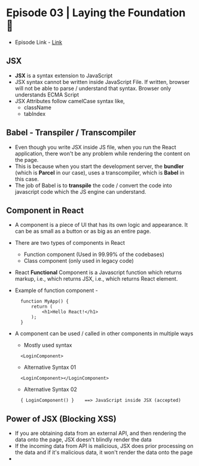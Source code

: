 # Episode 03 | Laying the Foundation 🚀

- Episode Link - [Link](https://namastedev.com/learn/namaste-react/ep-03-laying-the-foundation)

## JSX

- **JSX** is a syntax extension to JavaScript
- JSX syntax cannot be written inside JavaScript File. If written, browser will not be able to parse / understand that syntax. Browser only understands ECMA Script
- JSX Attributes follow camelCase syntax like,
  - className
  - tabIndex

## Babel - Transpiler / Transcompiler

- Even though you write JSX inside JS file, when you run the React application, there won't be any problem while rendering the content on the page.
- This is because when you start the development server, the **bundler** (which is **Parcel** in our case), uses a transcompiler, which is **Babel** in this case.
- The job of Babel is to **transpile** the code / convert the code into javascript code which the JS engine can understand.

## Component in React

- A component is a piece of UI that has its own logic and appearance. It can be as small as a button or as big as an entire page.
- There are two types of components in React
  - Function component (Used in 99.99% of the codebases)
  - Class component (only used in legacy code)
- React **Functional** Component is a Javascript function which returns markup, i.e., which returns JSX, i.e., which returns React element.
- Example of function component -

  ```
    function MyApp() {
        return (
            <h1>Hello React!</h1>
        );
    }
  ```

- A component can be used / called in other components in multiple ways
  - Mostly used syntax
  ```
    <LoginComponent>
  ```
  - Alternative Syntax 01
  ```
    <LoginComponent></LoginComponent>
  ```
  - Alternative Syntax 02
  ```
    { LoginComponent() }    ==> JavaScript inside JSX (accepted)
  ```

## Power of JSX (Blocking XSS)

- If you are obtaining data from an external API, and then rendering the data onto the page, JSX doesn't blindly render the data
- If the incoming data from API is malicious, JSX does prior processing on the data and if it's malicious data, it won't render the data onto the page
-
